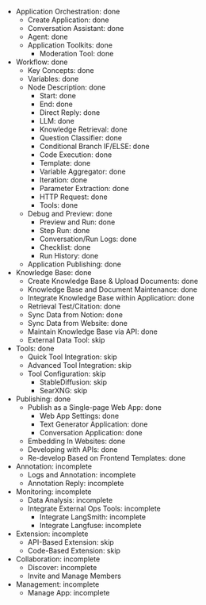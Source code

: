 - Application Orchestration: done
    - Create Application: done
    - Conversation Assistant: done
    - Agent: done
    - Application Toolkits: done
        - Moderation Tool: done
- Workflow: done
    - Key Concepts: done
    - Variables: done
    - Node Description: done
        - Start: done
        - End: done
        - Direct Reply: done
        - LLM: done
        - Knowledge Retrieval: done
        - Question Classifier: done
        - Conditional Branch IF/ELSE: done
        - Code Execution: done
        - Template: done
        - Variable Aggregator: done
        - Iteration: done
        - Parameter Extraction: done
        - HTTP Request: done
        - Tools: done
    - Debug and Preview: done
        - Preview and Run: done
        - Step Run: done
        - Conversation/Run Logs: done
        - Checklist: done
        - Run History: done
    - Application Publishing: done
- Knowledge Base: done
    - Create Knowledge Base & Upload Documents: done
    - Knowledge Base and Document Maintenance: done
    - Integrate Knowledge Base within Application: done
    - Retrieval Test/Citation: done
    - Sync Data from Notion: done
    - Sync Data from Website: done
    - Maintain Knowledge Base via API: done
    - External Data Tool: skip
- Tools: done
    - Quick Tool Integration: skip
    - Advanced Tool Integration: skip
    - Tool Configuration: skip
        - StableDiffusion: skip
        - SearXNG: skip
- Publishing: done
    - Publish as a Single-page Web App: done
        - Web App Settings: done
        - Text Generator Application: done
        - Conversation Application: done
    - Embedding In Websites: done
    - Developing with APIs: done
    - Re-develop Based on Frontend Templates: done
- Annotation: incomplete
    - Logs and Annotation: incomplete
    - Annotation Reply: incomplete
- Monitoring: incomplete
    - Data Analysis: incomplete
    - Integrate External Ops Tools: incomplete
        - Integrate LangSmith: incomplete
        - Integrate Langfuse: incomplete
- Extension: incomplete
    - API-Based Extension: skip
    - Code-Based Extension: skip
- Collaboration: incomplete
    - Discover: incomplete
    - Invite and Manage Members
- Management: incomplete
    - Manage App: incomplete